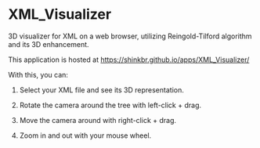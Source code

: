XML_Visualizer
==============

3D visualizer for XML on a web browser, utilizing Reingold-Tilford
algorithm and its 3D enhancement.

This application is hosted at
https://shinkbr.github.io/apps/XML_Visualizer/

With this, you can:

1. Select your XML file and see its 3D representation.

2. Rotate the camera around the tree with left-click + drag.

3. Move the camera around with right-click + drag.

4. Zoom in and out with your mouse wheel.
